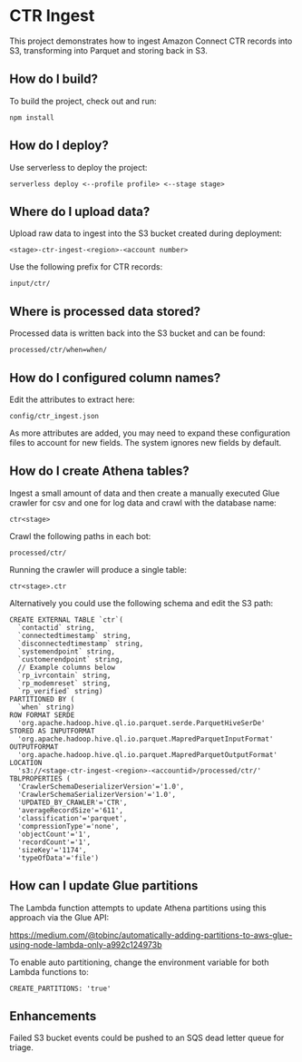 # CTR Ingest

This project demonstrates how to ingest Amazon Connect CTR records into S3, transforming into Parquet and storing back in S3.

## How do I build?

To build the project, check out and run:

    npm install

## How do I deploy?

Use serverless to deploy the project:

    serverless deploy <--profile profile> <--stage stage>

## Where do I upload data?

Upload raw data to ingest into the S3 bucket created during deployment:

    <stage>-ctr-ingest-<region>-<account number>

Use the following prefix for CTR records:

    input/ctr/

## Where is processed data stored?

Processed data is written back into the S3 bucket and can be found:

    processed/ctr/when=when/

## How do I configured column names?

Edit the attributes to extract here:

    config/ctr_ingest.json

As more attributes are added, you may need to expand these configuration files to account for new fields. The system ignores new fields by default.

## How do I create Athena tables?

Ingest a small amount of data and then create a manually executed Glue crawler for csv and one for log data and crawl with the database name:

    ctr<stage>

Crawl the following paths in each bot:

    processed/ctr/

Running the crawler will produce a single table:

    ctr<stage>.ctr

Alternatively you could use the following schema and edit the S3 path:

    CREATE EXTERNAL TABLE `ctr`(
      `contactid` string, 
      `connectedtimestamp` string, 
      `disconnectedtimestamp` string, 
      `systemendpoint` string, 
      `customerendpoint` string, 
      // Example columns below
      `rp_ivrcontain` string, 
      `rp_modemreset` string, 
      `rp_verified` string)
    PARTITIONED BY ( 
      `when` string)
    ROW FORMAT SERDE 
      'org.apache.hadoop.hive.ql.io.parquet.serde.ParquetHiveSerDe' 
    STORED AS INPUTFORMAT 
      'org.apache.hadoop.hive.ql.io.parquet.MapredParquetInputFormat' 
    OUTPUTFORMAT 
      'org.apache.hadoop.hive.ql.io.parquet.MapredParquetOutputFormat'
    LOCATION
      's3://<stage-ctr-ingest-<region>-<accountid>/processed/ctr/'
    TBLPROPERTIES (
      'CrawlerSchemaDeserializerVersion'='1.0', 
      'CrawlerSchemaSerializerVersion'='1.0', 
      'UPDATED_BY_CRAWLER'='CTR', 
      'averageRecordSize'='611', 
      'classification'='parquet', 
      'compressionType'='none', 
      'objectCount'='1', 
      'recordCount'='1', 
      'sizeKey'='1174', 
      'typeOfData'='file')

## How can I update Glue partitions

The Lambda function attempts to update Athena partitions using this approach via the Glue API:

https://medium.com/@tobinc/automatically-adding-partitions-to-aws-glue-using-node-lambda-only-a992c124973b

To enable auto partitioning, change the environment variable for both Lambda functions to:

    CREATE_PARTITIONS: 'true'

## Enhancements

Failed S3 bucket events could be pushed to an SQS dead letter queue for triage.

